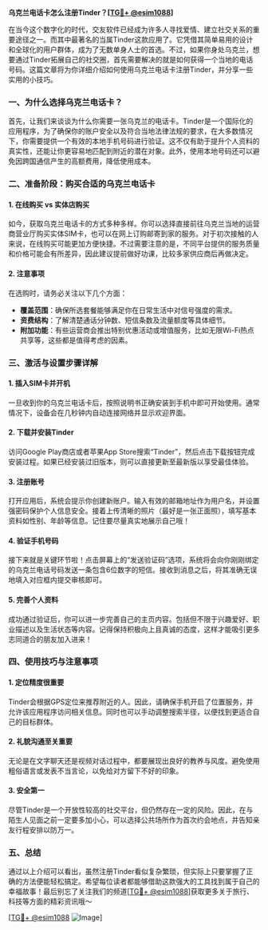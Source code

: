 **乌克兰电话卡怎么注册Tinder？[[TG💪+ @esim1088](https://t.me/s/esim1088)]**

在当今这个数字化的时代，交友软件已经成为许多人寻找爱情、建立社交关系的重要途径之一。而其中最著名的当属Tinder这款应用了。它凭借其简单易用的设计和全球化的用户群体，成为了无数单身人士的首选。不过，如果你身处乌克兰，想要通过Tinder拓展自己的社交圈，首先需要解决的就是如何获得一个当地的电话号码。这篇文章将为你详细介绍如何使用乌克兰电话卡注册Tinder，并分享一些实用的小技巧。

### 一、为什么选择乌克兰电话卡？

首先，让我们来谈谈为什么你需要一张乌克兰的电话卡。Tinder是一个国际化的应用程序，为了确保你的账户安全以及符合当地法律法规的要求，在大多数情况下，你需要提供一个有效的本地手机号码进行验证。这不仅有助于提升个人资料的真实性，还能让你更容易地匹配到附近的潜在对象。此外，使用本地号码还可以避免因跨国通信产生的高额费用，降低使用成本。

### 二、准备阶段：购买合适的乌克兰电话卡

#### 1. 在线购买 vs 实体店购买
如今，获取乌克兰电话卡的方式多种多样。你可以选择直接前往乌克兰当地的运营商营业厅购买实体SIM卡，也可以在网上订购邮寄到家的服务。对于初次接触的人来说，在线购买可能更加方便快捷。不过需要注意的是，不同平台提供的服务质量和价格可能会有所差异，因此建议提前做好功课，比较多家供应商后再做决定。

#### 2. 注意事项
在选购时，请务必关注以下几个方面：
- **覆盖范围**：确保所选套餐能够满足你在日常生活中对信号强度的需求。
- **资费结构**：了解清楚通话分钟数、短信条数及流量额度等具体细节。
- **附加功能**：有些运营商会推出特别优惠活动或增值服务，比如无限Wi-Fi热点共享等，这些都是值得考虑的因素。

### 三、激活与设置步骤详解

#### 1. 插入SIM卡并开机
一旦收到你的乌克兰电话卡后，按照说明书正确安装到手机中即可开始使用。通常情况下，设备会在几秒钟内自动连接网络并显示欢迎界面。

#### 2. 下载并安装Tinder
访问Google Play商店或者苹果App Store搜索“Tinder”，然后点击下载按钮完成安装过程。如果已经安装过旧版本，则可以直接更新至最新版以享受最佳体验。

#### 3. 注册账号
打开应用后，系统会提示你创建新账户。输入有效的邮箱地址作为用户名，并设置强密码保护个人信息安全。接着上传清晰的照片（最好是一张正面照），填写基本资料如性别、年龄等信息。记住要尽量真实地展示自己哦！

#### 4. 验证手机号码
接下来就是关键环节啦！点击屏幕上的“发送验证码”选项，系统将会向你刚刚绑定的乌克兰电话号码发送一条包含6位数字的短信。接收到消息之后，将其准确无误地填入对应框内提交审核即可。

#### 5. 完善个人资料
成功通过验证后，你可以进一步完善自己的主页内容。包括但不限于兴趣爱好、职业描述以及生活状态等内容。记得保持积极向上且真诚的态度，这样才能吸引更多志同道合的朋友加入进来！

### 四、使用技巧与注意事项

#### 1. 定位精度很重要
Tinder会根据GPS定位来推荐附近的人。因此，请确保手机开启了位置服务，并允许该应用程序访问相关信息。同时也可以手动调整搜索半径，以便找到更适合自己的目标群体。

#### 2. 礼貌沟通至关重要
无论是在文字聊天还是视频对话过程中，都要展现出良好的教养与风度。避免使用粗俗语言或发表不当言论，以免给对方留下不好的印象。

#### 3. 安全第一
尽管Tinder是一个开放性较高的社交平台，但仍然存在一定的风险。因此，在与陌生人见面之前一定要多加小心，可以选择公共场所作为首次约会地点，并告知亲友行程安排以防万一。

### 五、总结

通过以上介绍可以看出，虽然注册Tinder看似复杂繁琐，但实际上只要掌握了正确的方法便能轻松搞定。希望每位读者都能够借助这款强大的工具找到属于自己的幸福故事！最后别忘了关注我们的频道[[TG💪+ @esim1088](https://t.me/s/esim1088)]获取更多关于旅行、科技等方面的精彩资讯哦～ 

[[TG💪+ @esim1088](https://t.me/s/esim1088) ![Image](https://i.postimg.cc/4NQfJmqS/Snipaste-2025-05-13-00-14-12.png)]